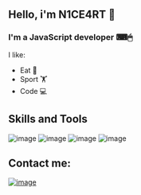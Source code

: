 ## Hello, i'm N1CE4RT 👋
### I'm a JavaScript developer &#9000;&#128433;
 I like:
- Eat 🍔
- Sport 🏋
- Code 💻
## Skills and Tools
![image](https://user-images.githubusercontent.com/68917691/199705082-485d1300-43dd-434b-b066-69744586e891.png)
![image](https://user-images.githubusercontent.com/68917691/199704961-bf3e08c8-659e-498a-8959-811e705fda91.png)
![image](https://user-images.githubusercontent.com/68917691/199705975-546124de-12d2-45d8-a8c7-aeebf8f1ba99.png)
![image](https://user-images.githubusercontent.com/68917691/199708216-7b962246-a96b-40d5-9b3f-01f9e2ed1e08.png)

## Contact me:
[![image](https://user-images.githubusercontent.com/68917691/199709793-7c4308b6-5c5c-4740-b9eb-fa2e3c55808f.png)](nice.lol.1994@gmail.com)
